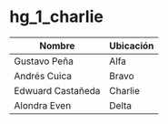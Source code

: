 # hg_1_charlie
| Nombre | Ubicación |
| --- | --- |
| Gustavo Peña | Alfa |
| Andrés Cuica | Bravo |
| Edwuard Castañeda | Charlie |
| Alondra Even | Delta |
